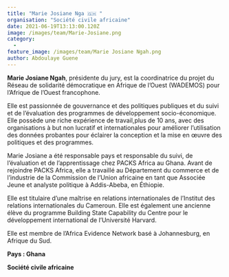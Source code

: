 ```yaml
---
title: "Marie Josiane Nga 🇬🇭 "
organisation: "Société civile africaine"
date: 2021-06-19T13:13:00.120Z
image: /images/team/Marie-Josiane.png
category:
  - 
feature_image: /images/team/Marie Josiane Ngah.png
author: Abdoulaye Guene
---
```

**Marie Josiane Ngah**, présidente du jury, est la coordinatrice du projet du Réseau de solidarité démocratique en Afrique de l’Ouest (WADEMOS) pour l’Afrique de l’Ouest francophone.

Elle est passionnée de gouvernance et des politiques publiques et du suivi et de l’évaluation des programmes de développement socio-économique. Elle possède une riche expérience de travail,plus de 10 ans, avec des organisations à but non lucratif et internationales pour améliorer l’utilisation des données probantes pour éclairer la conception et la mise en œuvre des politiques et des programmes.

Marie Josiane a été responsable pays et responsable du suivi, de l’évaluation et de l’apprentissage chez PACKS Africa au Ghana. Avant de rejoindre PACKS Africa, elle a travaillé au Département du commerce et de l’industrie de la Commission de l’Union africaine en tant que Associée Jeune et analyste politique à Addis-Abeba, en Éthiopie.

Elle est titulaire d’une maîtrise en relations internationales de l’Institut des relations internationales du Cameroun. Elle est également une ancienne élève du programme Building State Capability du Centre pour le développement international de l’Université Harvard.

Elle est membre de l’Africa Evidence Network basé à Johannesburg, en Afrique du Sud. 

**Pays :  Ghana** 

**Société civile africaine**